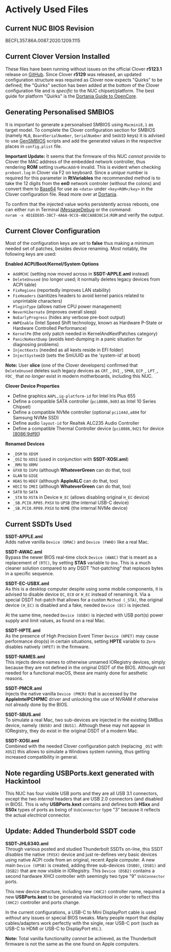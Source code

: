 # Actively Used Files

## Current NUC BIOS Revision

BECFL357.86A.0087.2020.1209.1115

## Current Clover Version Installed

These files have been running without issues on the official Clover **r5123.1** release on [GitHub](https://github.com/CloverHackyColor/CloverBootloader/releases). Since Clover **r5129** was released, an updated configuration structure was required as Clover now expects "Quirks" to be defined; the "Quirks" section has been added at the bottom of the Clover configuration file and is _specific_ to the NUC chipset/platform. The best guide for platform "Quirks" is the [Dortania Guide to OpenCore](https://dortania.github.io/OpenCore-Install-Guide/config.plist/coffee-lake.html).

## Generating Personalised SMBIOS

It is important to generate a personalised SMBIOS using `Macmini8,1` as target model. To complete the Clover configuration section for SMBIOS (namely `MLB`, `BoardSerialNumber`, `SerialNumber` and `SmUUID` keys) it is advised to use [GenSMBIOS](https://github.com/corpnewt/GenSMBIOS) scripts and add the generated values in the respective places in `config.plist` file.

**Important Update:** It seems that the firmware of this NUC _cannot_ provide to Clover the MAC address of the embedded network controller, thus rendering **ROM** setting `UseMacAddr0` invalid. This is evident when checking `preboot.log` in Clover via F2 on keyboard. Since a _unique_ number is required for this parameter in **RtVariables** the recommended method is to take the 12 digits from the **en0** network controler (without the colons) and convert them to [Base64](https://cryptii.com/pipes/hex-to-base64) for use as `<data>` under `<key>ROM</key>` in the Clover configuration file. Read more over at [Dortania](https://dortania.github.io/OpenCore-Post-Install/universal/iservices.html#fixing-rom).

To confirm that the injected value works persistently across reboots, one can either run in Terminal [iMessageDebug](https://mac.softpedia.com/get/System-Utilities/iMessageDebug.shtml) or the command:<br/>
`nvram -x 4D1EDE05-38C7-4A6A-9CC6-4BCCA8B38C14:ROM` and verify the output.

## Current Clover Configuration

Most of the configuration keys are set to **false** thus making a minimum needed set of patches, besides device renaming. Most notably, the following keys are used:

**Enabled ACPI/Boot/Kernel/System Options**
* `AddMCHC` (setting now moved across in **SSDT-APPLE.aml** instead)
* `DeleteUnused` (no longer used; it normally deletes legacy devices from ACPI table)
* `FixRegions` (reportedly improves LAN stability)
* `FixHeaders` (sanitizes headers to avoid kernel panics related to unprintable characters)
* `PluginType` (allows native CPU power management)
* `NeverHibernate` (improves overall sleep)
* `NoEarlyProgress` (hides any verbose pre-boot output)
* `HWPEnable` (Intel Speed Shift technology, known as Hardware P-State or Hardware Controlled Performance)
* `KernelPm` (the only patch needed in KernelAndKextPatches category)
* `PanicNoKextDump` (avoids kext-dumping in a panic situation for diagnosing problems)
* `InjectKexts` (needed as all kexts reside in EFI folder)
* `InjectSystemID` (sets the SmUUID as the 'system-id' at boot)

**Note:** User **slice** (one of the Clover developers) confirmed that `DeleteUnused` deletes such legacy devices as `CRT_`, `DVI_`, `SPKR`, `ECP_`, `LPT_`, `FDC_` that _no longer_ exist in modern motherboards, including this NUC.

**Clover Device Properties**
* Define graphics `AAPL,ig-platform-id` for Intel Iris Plus 655
* Define a compatible SATA controller (`pci8086,9d03` as Intel 10 Series Chipset)
* Define a compatible NVMe controller (optional `pci144d,a804` for Samsung NVMe SSD)
* Define audio `layout-id` for Realtek ALC235 Audio Controller
* Define a compatible Thermal Controller device (`pci8086,9d21` for device [[8086:9df9]](https://pci-ids.ucw.cz/read/PC/8086/9df9))

**Renamed Devices**
* `_DSM` to `XDSM`
* `_OSI` to `XOSI` (used in conjunction with **SSDT-XOSI.aml**)
* `_RMV` to `XRMV`
* `GFX0` to `IGPU` (although **WhateverGreen** can do that, too)
* `GLAN` to `GIGE`
* `HDAS` to `HDEF` (although **AppleALC** can do that, too)
* `HECI` to `IMEI` (although **WhateverGreen** can do that, too)
* `SAT0` to `SATA`
* `_STA` to `XSTA` in Device `H_EC` (allows disabling original `H_EC` device)
* `_SB.PCI0.RP05.PXSX` to `UPSB` (the internal USB-C device)
* `_SB.PCI0.RP09.PXSX` to `NVME` (the internal NVMe device)

## Current SSDTs Used

**SSDT-APPLE.aml**<br/>
Adds native vanilla `Device (DMAC)` and `Device (FWHD)` like a real Mac.

**SSDT-AWAC.aml**<br/>
Bypass the newer BIOS real-time clock `Device (AWAC)` that is meant as a replacement of `(RTC)`, by setting **STAS** variable to `One`. This is a much cleaner solution compared to any DSDT "hot-patching" that replaces bytes in a specific sequence.

**SSDT-EC-USBX.aml**<br/>
As this is a desktop computer despite using some mobile components, it is advised to disable device `EC`, `EC0` or `H_EC` instead of renaming it. Via a special DSDT hot-patch that allows for a custon `Method (_STA)`, the original device `(H_EC)` is disabled and a fake, needed `Device (EC)` is injected.

At the same time, needed `Device (USBX)` is injected with USB port(s) power supply and limit values, as found on a real Mac.

**SSDT-HPTE.aml**<br/>
As the presence of High Precision Event Timer `Device (HPET)` may cause performance drop(s) in certain situations, setting **HPTE** variable to `Zero` disables natively `(HPET)` in the firmware.

**SSDT-NAMES.aml**<br/>
This injects device names to otherwise unnamed IORegistry devices, simply because they are not defined in the original DSDT of the BIOS. Although not needed for a functional macOS, these are mainly done for aesthetic reasons.

**SSDT-PMCR.aml**<br/>
Injects the native vanilla `Device (PMCR)` that is accessed by the **AppleIntelPCHPMC** driver and unlocking the use of NVRAM if otherwise not already done by the BIOS.

**SSDT-SBUS.aml**<br/>
To simulate a real Mac, two sub-devices are injected in the existing SMBus device, namely `(BUS0)` and `(BUS1)`. Although these may not appear in IORegistry, they do exist in the original DSDT of a modern Mac.

**SSDT-XOSI.aml**<br/>
Combined with the needed Clover configuration patch (replacing `_OSI` with `XOSI`) this allows to simulate a Windows system running, thus getting increased compatibility in general.

## Note regarding USBPorts.kext generated with Hackintool

This NUC has four visible USB ports and they are all USB 3.1 connectors, except the two *internal* headers that are USB 2.0 connectors (and disabled in BIOS). This is why **USBPorts.kext** contains and defines both **HSxx** and **SS0x** types of ports as being of `UsbConnector` type "3" because it reflects the actual *electrical* connector.

## Update: Added Thunderbold SSDT code

**SSDT-JHL6340.aml**<br/>
Through various posted and studied Thunderbolt SSDTs on-line, this SSDT _disables_ the native `(PXSX)` device and just re-defines very basic devices using native ACPI code from an original, recent Apple computer. A new main `Device (UPSB)` is created, adding three sub-devices `(DSB0)`, `(DSB1)` and `(DSB2)` that are now visible in IORegistry. This `Device (DSB2)` contains a second hardware XHCI controller with seemingly two type "9" `UsbConnector` ports.

This new device structure, including new `(XHC2)` controller name, required a new **USBPorts.kext** to be generated via Hackintool in order to reflect this `(XHC2)` controller and ports change.

In the current configurations, a USB-C to Mini DisplayPort cable is used _without_ any issues or special BIOS tweaks. Many people report that display cables/adapters work perfectly with the single, rear USB-C port (such as USB-C to HDMI or USB-C to DisplayPort etc.).

**Note:** Total vanilla functionality _cannot_ be achieved, as the Thunderbolt firmware is not the same as the one found on Apple computers.
